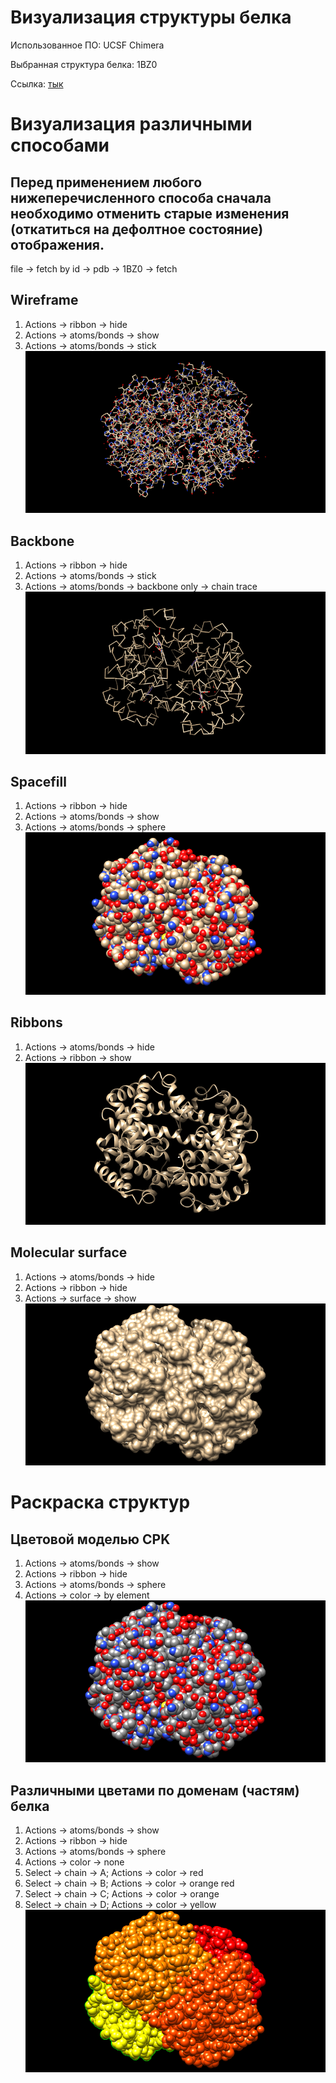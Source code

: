 # Визуализация структуры белка

Использованное ПО: UCSF Chimera

Выбранная структура белка: 1BZ0

Ссылка: [тык](https://www.rcsb.org/structure/1BZ0)

# Визуализация различными способами

## Перед применением любого нижеперечисленного способа сначала необходимо отменить старые изменения (откатиться на дефолтное состояние) отображения.
file -> fetch by id -> pdb -> 1BZ0 -> fetch

## Wireframe
1. Actions -> ribbon -> hide
2. Actions -> atoms/bonds -> show
3. Actions -> atoms/bonds -> stick
![Wireframe](/wireframe.png)

## Backbone
1. Actions -> ribbon -> hide
2. Actions -> atoms/bonds -> stick
3. Actions -> atoms/bonds -> backbone only -> chain trace
![Backbone](/backbone.png)

## Spacefill
1. Actions -> ribbon -> hide
2. Actions -> atoms/bonds -> show
3. Actions -> atoms/bonds -> sphere
![Spacefill](/spacefill.png)

## Ribbons
1. Actions -> atoms/bonds -> hide
2. Actions -> ribbon -> show
![Ribbons](/ribbons.png)

## Molecular surface
1. Actions -> atoms/bonds -> hide
2. Actions -> ribbon -> hide
3. Actions -> surface -> show
![Molecular surface](/molecularSurface.png)

# Раскраска структур

## Цветовой моделью CPK
1. Actions -> atoms/bonds -> show
2. Actions -> ribbon -> hide
3. Actions -> atoms/bonds -> sphere
4. Actions -> color -> by element
![CPK coloring](/cpkСoloring.png)

## Различными цветами по доменам (частям) белка
1. Actions -> atoms/bonds -> show
2. Actions -> ribbon -> hide
3. Actions -> atoms/bonds -> sphere
4. Actions -> color -> none
5. Select -> chain -> A; Actions -> color -> red
6. Select -> chain -> B; Actions -> color -> orange red
7. Select -> chain -> C; Actions -> color -> orange
8. Select -> chain -> D; Actions -> color -> yellow
![Domen coloring](/domenColoring.png)
